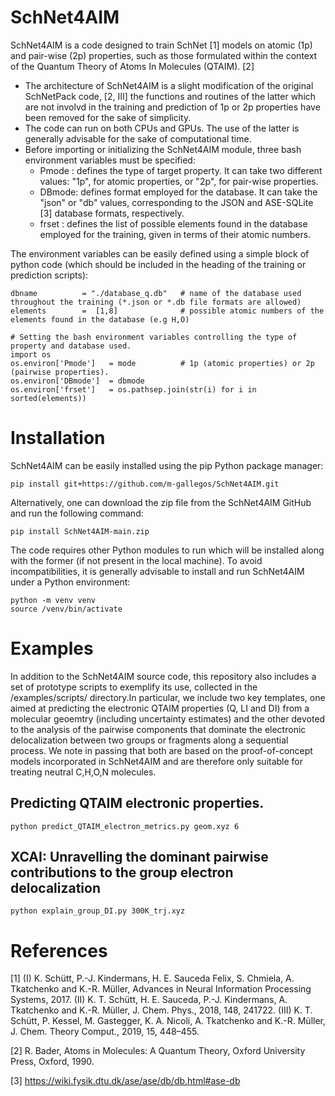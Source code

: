 # SchNet4AIM

SchNet4AIM is a code designed to train SchNet [1] models on atomic (1p) and pair-wise (2p) 
properties, such as those formulated within the context of the Quantum Theory of Atoms In Molecules (QTAIM). [2]

* The architecture of SchNet4AIM is a slight modification of the original SchNetPack code, [2, III] the functions
and routines of the latter which are not involvd in the training and prediction of 1p or 2p properties have been removed
for the sake of simplicity.
* The code can run on both CPUs and GPUs. The use of the latter is generally advisable for the sake of computational
time.
* Before importing or initializing the SchNet4AIM module, three bash environment variables must be specified:
  * Pmode : defines the type of target property. It can take two different values: "1p", for atomic properties, or "2p", for pair-wise properties.
  * DBmode: defines format employed for the database. It can take the "json" or "db" values, corresponding to the JSON and ASE-SQLite [3] database formats, respectively.
  * frset : defines the list of possible elements found in the database employed for the training, given in terms of their atomic numbers.

The environment variables can be easily defined using a simple block of python code (which should be included in the heading of the training or prediction scripts):

    dbname          = "./database_q.db"   # name of the database used throughout the training (*.json or *.db file formats are allowed)
    elements        =  [1,8]              # possible atomic numbers of the elements found in the database (e.g H,O)
    
    # Setting the bash environment variables controlling the type of property and database used.
    import os
    os.environ['Pmode']   = mode          # 1p (atomic properties) or 2p (pairwise properties).
    os.environ['DBmode']  = dbmode
    os.environ['frset']   = os.pathsep.join(str(i) for i in sorted(elements))



# Installation

SchNet4AIM can be easily installed using the pip Python package manager:

    pip install git+https://github.com/m-gallegos/SchNet4AIM.git

Alternatively, one can download the zip file from the SchNet4AIM GitHub and run the following command:

    pip install SchNet4AIM-main.zip

The code requires other Python modules to run which will be installed along with the former (if not present in the local machine). To avoid incompatibilities, it is generally advisable to install and run SchNet4AIM under a Python environment:

    python -m venv venv
    source /venv/bin/activate  

# Examples

In addition to the SchNet4AIM source code, this repository also includes a set of prototype scripts to exemplify its use, collected in the /examples/scripts/ directory.In particular, we include two key templates, one aimed at predicting the electronic QTAIM properties (Q, LI and DI) from a molecular geoemtry (including uncertainty estimates) and the other devoted to the analysis of the pairwise components that dominate the electronic delocalization between two groups or fragments along a sequential process. We note in passing that both are based on the proof-of-concept models incorporated in SchNet4AIM and are therefore only suitable for treating neutral C,H,O,N molecules.

## Predicting QTAIM electronic properties.

    python predict_QTAIM_electron_metrics.py geom.xyz 6

## XCAI: Unravelling the dominant pairwise contributions to the group electron delocalization

    python explain_group_DI.py 300K_trj.xyz

# References

[1] (I) K. Schütt, P.-J. Kindermans, H. E. Sauceda Felix, S. Chmiela, A. Tkatchenko and K.-R. Müller, Advances in Neural Information Processing Systems, 2017. (II) K. T. Schütt, H. E. Sauceda, P.-J. Kindermans, A. Tkatchenko and K.-R. Müller, J. Chem. Phys., 2018, 148, 241722. (III)  K. T. Schütt, P. Kessel, M. Gastegger, K. A. Nicoli, A. Tkatchenko and K.-R. Müller, J. Chem. Theory Comput., 2019, 15, 448–455.

[2] R. Bader, Atoms in Molecules: A Quantum Theory, Oxford University Press, Oxford, 1990.

[3] https://wiki.fysik.dtu.dk/ase/ase/db/db.html#ase-db
